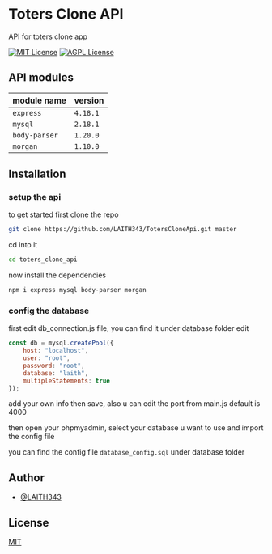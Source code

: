 
# Toters Clone API
API for toters clone app 

[![MIT License](https://img.shields.io/badge/License-MIT-green.svg)](https://choosealicense.com/licenses/mit/)
[![AGPL License](https://img.shields.io/badge/node%20JS-v16.17.0-yellow.svg)](http://www.gnu.org/licenses/agpl-3.0)



## API modules

| module name | version|
| :-------- | :------- |
| `express` | `4.18.1` |
| `mysql` | `2.18.1` | 
| `body-parser` | `1.20.0` | 
| `morgan` | `1.10.0` | 





## Installation

### setup the api
to get started first clone the repo

```sh 
git clone https://github.com/LAITH343/TotersCloneApi.git master
```

cd into it
```sh
cd toters_clone_api
```

now install the dependencies 
```sh
npm i express mysql body-parser morgan
```

### config the database

first edit db_connection.js file, you can find it under database folder
edit 
```js
const db = mysql.createPool({
    host: "localhost",
    user: "root",
    password: "root",
    database: "laith",
    multipleStatements: true
});
```
add your own info then save, also u can edit the port from main.js default is 4000

then open your phpmyadmin, select your database u want to use and import the config file 

you can find the config file ```database_config.sql``` under database folder 
## Author

- [@LAITH343](https://github.com/LAITH343)


## License

[MIT](https://choosealicense.com/licenses/mit/)

